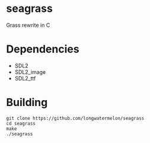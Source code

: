 # seagrass
Grass rewrite in C

# Dependencies
* SDL2
* SDL2_image
* SDL2_ttf

# Building
```
git clone https://github.com/longwatermelon/seagrass
cd seagrass
make
./seagrass
```
